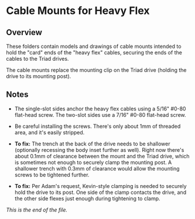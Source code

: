 # Cable Mounts for Heavy Flex

## Overview

These folders contain models and drawings of cable mounts intended to hold
the "card" ends of the "heavy flex" cables, securing the ends of the cables
to the Triad drives.

The cable mounts replace the mounting clip on the Triad drive (holding the
drive to its mounting post).


## Notes

* The single-slot sides anchor the heavy flex cables using a 5/16" #0-80
flat-head screw. The two-slot sides use a 7/16" #0-80 flat-head screw.

* Be careful installing the screws. There's only about 1mm of threaded
area, and it's easily stripped.

* **To fix:** The trench at the back of the drive needs to be shallower
(optionally recessing the body inset further as well). Right now there's
about 0.1mm of clearance between the mount and the Triad drive, which is
sometimes not enough to securely clamp the mounting post. A shallower trench
with 0.3mm of clearance would allow the mounting screws to be tightened
further.

* **To fix:** Per Adam's request, Kevin-style clamping is needed to securely
hold the drive to its post. One side of the clamp contacts the drive, and
the other side flexes just enough during tightening to clamp.


_This is the end of the file._
